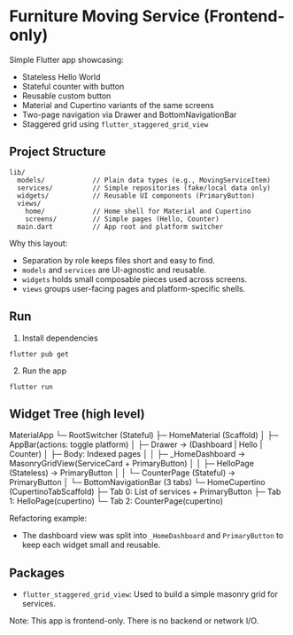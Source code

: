 # Furniture Moving Service (Frontend-only)

Simple Flutter app showcasing:
- Stateless Hello World
- Stateful counter with button
- Reusable custom button
- Material and Cupertino variants of the same screens
- Two-page navigation via Drawer and BottomNavigationBar
- Staggered grid using `flutter_staggered_grid_view`

## Project Structure

```
lib/
  models/            // Plain data types (e.g., MovingServiceItem)
  services/          // Simple repositories (fake/local data only)
  widgets/           // Reusable UI components (PrimaryButton)
  views/
    home/            // Home shell for Material and Cupertino
    screens/         // Simple pages (Hello, Counter)
  main.dart          // App root and platform switcher
```

Why this layout:
- Separation by role keeps files short and easy to find.
- `models` and `services` are UI-agnostic and reusable.
- `widgets` holds small composable pieces used across screens.
- `views` groups user-facing pages and platform-specific shells.

## Run

1) Install dependencies
```
flutter pub get
```
2) Run the app
```
flutter run
```

## Widget Tree (high level)

MaterialApp
 └─ RootSwitcher (Stateful)
     ├─ HomeMaterial (Scaffold)
     │   ├─ AppBar(actions: toggle platform)
     │   ├─ Drawer → (Dashboard | Hello | Counter)
     │   ├─ Body: Indexed pages
     │   │   ├─ _HomeDashboard → MasonryGridView(ServiceCard + PrimaryButton)
     │   │   ├─ HelloPage (Stateless) → PrimaryButton
     │   │   └─ CounterPage (Stateful) → PrimaryButton
     │   └─ BottomNavigationBar (3 tabs)
     └─ HomeCupertino (CupertinoTabScaffold)
         ├─ Tab 0: List of services + PrimaryButton
         ├─ Tab 1: HelloPage(cupertino)
         └─ Tab 2: CounterPage(cupertino)

Refactoring example:
- The dashboard view was split into `_HomeDashboard` and `PrimaryButton` to keep each widget small and reusable.

## Packages

- `flutter_staggered_grid_view`: Used to build a simple masonry grid for services.

Note: This app is frontend-only. There is no backend or network I/O.
